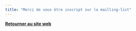 ```yaml
---
title: "Merci de vous être inscript sur la mailling-list"
---
```


**[Retourner au site web](https://www.parisjug.org)**
